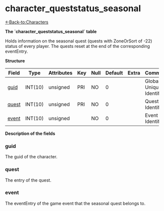 # character\_queststatus\_seasonal

[<-Back-to:Characters](database-characters.md)

**The \`character\_queststatus\_seasonal\` table**

Holds information on the seasonal quest (quests with ZoneOrSort of -22) status of every player. The quests reset at the end of the corresponding eventEntry.

**Structure**

| Field      | Type    | Attributes | Key | Null | Default | Extra | Comment                  |
|------------|---------|------------|-----|------|---------|-------|--------------------------|
| [guid][1]  | INT(10) | unsigned   | PRI | NO   | 0       |       | Global Unique Identifier |
| [quest][2] | INT(10) | unsigned   | PRI | NO   | 0       |       | Quest Identifier         |
| [event][3] | INT(10) | unsigned   |     | NO   | 0       |       | Event Identifier         |

[1]: #guid
[2]: #quest
[3]: #event

**Description of the fields**

### guid

The guid of the character.

### quest

The entry of the quest.

### event

The eventEntry of the game event that the seasonal quest belongs to.
